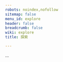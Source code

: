 ```yaml
---
robots: noindex,nofollow
sitemap: false
menu_id: explore
header: false
breadcrumb: false
wiki: explore
title: 探索

---
```


...